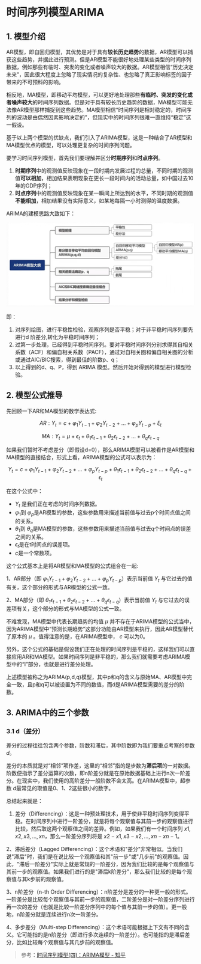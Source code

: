 # 时间序列模型ARIMA

## 1. 模型介绍

AR模型，即自回归模型，其优势是对于具有**较长历史趋势**的数据，AR模型可以捕获这些趋势，并据此进行预测。但是AR模型不能很好地处理某些类型的时间序列数据，例如那些有临时、突发的变化或者噪声较大的数据。AR模型相信“历史决定未来”，因此很大程度上忽略了现实情况的复杂性、也忽略了真正影响标签的因子带来的不可预料的影响。

相反地，MA模型，即移动平均模型，可以更好地处理那些**有临时、突发的变化或者噪声较大**的时间序列数据。但是对于具有较长历史趋势的数据，MA模型可能无法像AR模型那样捕捉到这些趋势。MA模型相信“时间序列是相对稳定的，时间序列的波动是由偶然因素影响决定的”，但现实中的时间序列很难一直维持“稳定”这一假设。

基于以上两个模型的优缺点，我们引入了ARIMA模型，这是一种结合了AR模型和MA模型优点的模型，可以处理更复杂的时间序列问题。

要学习时间序列模型，首先我们要理解并区分**时期序列**和**时点序列**。
1. **时期序列**中的观测值反映现象在一段时期内发展过程的总量，不同时期的观测值**可以相加**，相加结果表明现象在更长一段时间内的活动总量，如中国过去10年的GDP序列；
2. **时点序列**中的观测值反映现象在某一瞬间上所达到的水平，不同时期的观测值**不能相加**，相加结果没有实际意义，如某地每隔一小时测得的温度数据。

ARIMA的建模思路大致如下：

![ARIMA模型大纲](/imgs/2025-10-21/xpN6co0D9f09Au2H.png)

即：
1. 对序列绘图，进行平稳性检验，观察序列是否平稳；对于非平稳时间序列要先进行d 阶差分,转化为平稳时间序列；
2. 过第一步处理，已经得到平稳时间序列。要对平稳时间序列分别求得其自相关系数（ACF）和偏自相关系数（PACF），通过对自相关图和偏自相关图的分析或通过AIC/BIC搜索，得到最佳的阶数p、q；
3. 以上得到的d、q、P，得到 ARIMA 模型。然后开始对得到的模型进行模型检验。

## 2. 模型公式推导

先回顾一下AR和MA模型的数学表达式: 

$$AR: Y_t = c + \varphi_1 Y_{t-1} + \varphi_2 Y_{t-2} + \dots + \varphi_p Y_{t-p} + \xi_t$$

$$MA: Y_t = \mu + \epsilon_t + \theta_1 \epsilon_{t-1} + \theta_2 \epsilon_{t-2} + \dots + \theta_q \epsilon_{t-q}$$ 

如果我们暂时不考虑差分（即假设d=0），那么ARIMA模型可以被看作是AR模型和MA模型的直接结合，形式上看，ARIMA模型的公式可以表示为：

$$Y_t = c + \varphi_1 Y_{t-1} + \varphi_2 Y_{t-2} + \dots + \varphi_p Y_{t-p} + \theta_1 \epsilon_{t-1} + \theta_2 \epsilon_{t-2} + \dots + \theta_q \epsilon_{t-q} + \epsilon_t$$

在这个公式中：
- $Y_t$ 是我们正在考虑的时间序列数据。
- $\varphi_1$到 $\varphi_p$是AR模型的参数，这些参数用来描述当前值与过去p个时间点值之间的关系。
- $\theta_1$到 $\theta_q$是MA模型的参数，这些参数用来描述当前值与过去q个时间点的误差之间的关系。
- $\epsilon_t$是在t时间点的误差项。
- $c$是一个常数项。

这个公式基本上是将AR模型和MA模型的公式组合在一起: 

1、AR部分（即 $\varphi_1 Y_{t-1} + \varphi_2 Y_{t-2} + \dots + \varphi_p Y_{t-p}$）表示当前值 $Y_t$ 与它过去的值有关，这个部分的形式与AR模型的公式一致。

2、MA部分（即 $\theta_1 \epsilon_{t-1} + \theta_2 \epsilon_{t-2} + \dots + \theta_q \epsilon_{t-q}$）表示当前值 $Y_t$ 与它过去的误差项有关，这个部分的形式与MA模型的公式一致。

不难发现，MA模型中代表长期趋势的均值 $\mu$ 并不存在于ARIMA模型的公式当中，因为ARIMA模型中“预测长期趋势”这部分功能由AR模型来执行，因此AR模型替代了原本的 $\mu$ 。值得注意的是，在ARIMA模型中， $c$ 可以为0。

另外，这个公式的基础是假设我们正在处理的时间序列是平稳的，这样我们可以直接应用AR和MA模型。如果时间序列是非平稳的，那么我们就需要考虑ARIMA模型中的“I”部分，也就是进行差分处理。

上述模型被称之为ARIMA(p,d,q)模型，其中p和q的含义与原始MA、AR模型中完全一致，且p和q可以被设置为不同的数值，而d是ARIMA模型需要的差分的阶数。

## 3. ARIMA中的三个参数
### 3.1 d（差分）

差分的过程往往包含两个参数，阶数和滞后，其中阶数即为我们要重点考察的参数 $d$。

差分的本质就是对“相邻”项作差，这里的“相邻”指的是步数为**滞后项**的一对数据。阶数便指示了差分运算的次数，即n阶差分就是在原始数据基础上进行n次一阶差分。在现实中，我们使用的高阶差分一般阶数不会太高。在ARIMA模型中，超参数 $d$最常见的取值是0、1、2这些很小的数字。

总结起来就是：

1. 差分（Differencing）：这是一种预处理技术，用于使非平稳时间序列变得平稳。在时间序列中进行一阶差分，就是将每个观察值与其前一步的观察值进行比较，然后取这两个观察值之间的差异。例如，如果我们有一个时间序列 $x1, x2, x3, \dots, xn$，那么一阶差分序列将是 $x2 - x1, x3 - x2, \dots, xn - xn-1$。 

2、滞后差分（Lagged Differencing）：这个术语和"差分"非常相似。当我们说"滞后"时，我们是在说比较一个观察值和其"前一步"或"几步前"的观察值。因此，"滞后一阶差分"实际上就是常规的一阶差分，因为我们比较的是每个观察值与其前一步的观察值。如果我们进行的是"滞后k阶差分"，那么我们比较的是每个观察值与其k步前的观察值。

3、n阶差分（n-th Order Differencing）：n阶差分是差分的一种更一般的形式。一阶差分是比较每个观察值与其前一步的观察值，二阶差分是对一阶差分序列进行再一次的差分（也就是比较一阶差分序列中的每个值与其前一步的值）。更一般地，n阶差分就是连续进行n次一阶差分。

4、多步差分（Multi-step Differencing）：这个术语可能根据上下文有不同的含义。它可能指的是n阶差分（即进行多次连续的一阶差分）。也可能指的是滞后差分，比如比较每个观察值与其几步前的观察值。

>参考：[时间序列模型(四)：ARIMA模型 - 知乎](https://zhuanlan.zhihu.com/p/634120397)
<!--stackedit_data:
eyJoaXN0b3J5IjpbNTAzMTc2NzEwLDExMjQzNTY4ODgsMTgwMj
Q2ODM3MywtMzEyOTc3NTk1LDU2OTg5MTY4Niw0MjI4NDg1MDNd
fQ==
-->